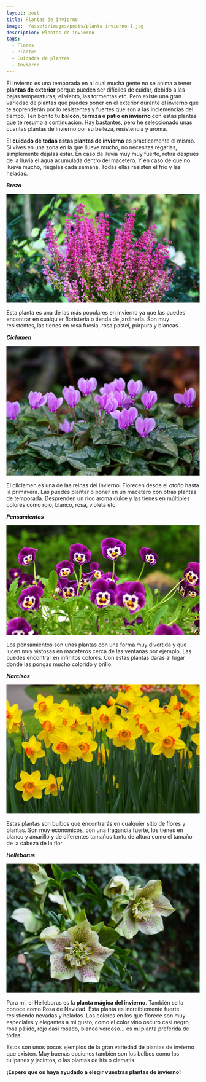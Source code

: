 ```yaml
---
layout: post
title: Plantas de invierno
image:  /assets/images/posts/planta-invierno-1.jpg
description: Plantas de invierno
tags:
  - Flores
  - Plantas
  - Cuidados de plantas
  - Invierno
---
```


 El invierno es una temporada en al cual mucha gente no se anima a tener **plantas de exterior** porque pueden ser difíciles de cuidar, debido a las bajas temperaturas, el viento, las tormentas etc. Pero existe una gran variedad de plantas que puedes poner en el exterior durante el invierno que te soprenderán por lo resistentes y fuertes que son a las inclemencias del tiempo.
  Ten bonito tu **balcón, terraza o patio en invierno** con estas plantas que te resumo a continuación. Hay bastantes, pero he seleccionado unas cuantas plantas de invierno por su belleza, resistencia y aroma. 
  
  El **cuidado de todas estas plantas de invierno** es practicamente el mismo. Si vives en una zona en la que llueve mucho, no necesitas regarlas, simplemente déjalas estar. En caso de lluvia muy muy fuerte, retira después de la lluvia el agua acumulada dentro del macetero. Y en caso de que no llueva mucho, riégalas cada semana.
 Todas ellas resisten el frío y las heladas.
 
  _**Brezo**_
  
 ![Plantas de invierno](/assets/images/posts/planta-invierno-2.jpg)
  
Esta planta es una de las más populares en invierno ya que las puedes encontrar en cualquier floristería o tienda de jardinería. Son muy resistentes, las tienes en rosa fucsia, rosa pastel, púrpura y blancas.
  
  
_**Ciclamen**_

![Plantas de invierno](/assets/images/posts/planta-invierno-3.jpg)

El cliclamen es una de las reinas del invierno. Florecen desde el otoño hasta la primavera. Las puedes plantar o poner en un macetero con otras plantas de temporada. Desprenden un rico aroma dulce y las tienes en múltiples colores como rojo, blanco, rosa, violeta etc.


_**Pensamientos**_

![Plantas de invierno](/assets/images/posts/planta-invierno-4.jpg)

Los pensamientos son unas plantas con una forma muy divertida y que lucen muy vistosas en maceteros cerca de las ventanas por ejemplo. Las puedes encontrar en infinitos colores. Con estas plantas darás al lugar donde las pongas mucho colorido y brillo.


_**Narcisos**_

![Plantas de invierno](/assets/images/posts/planta-invierno-5.jpg)

Estas plantas son bulbos que encontrarás en cualquier sitio de flores y plantas. Son muy económicos, con una fragancia fuerte, los tienes en blanco y amarillo y de diferentes tamaños tanto de altura como el tamaño de la cabeza de la flor.


_**Helleborus**_

![Plantas de invierno](/assets/images/posts/planta-invierno-6.jpg)

Para mi, el Helleborus es la **planta mágica del invierno**. También se la conoce como Rosa de Navidad. Esta planta es increíblemente fuerte resistiendo nevadas y heladas. Los colores en los que florece son muy especiales y elegantes a mi gusto, como el color vino oscuro casi negro, rosa pálido, rojo casi rosado, blanco verdoso... es mi planta preferida de todas.


Estos son unos pocos ejemplos de la gran variedad de plantas de invierno que existen. Muy buenas opciones también son los bulbos como los tulipanes y jacintos, o las plantas de iris o clematis.


**¡Espero que os haya ayudado a elegir vuestras plantas de invierno!**




  

  
